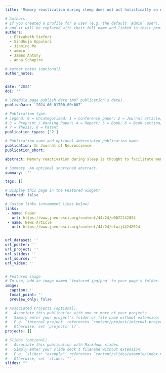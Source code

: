 ```yaml
---
title: 'Memory reactivation during sleep does not act holistically on object memory'

# Authors
# If you created a profile for a user (e.g. the default `admin` user), write the username (folder name) here
# and it will be replaced with their full name and linked to their profile.
authors:
  - Elizabeth Siefert
  - Sindhuja Uppuluri
  - Jianing Mu
  - admin
  - James Antony
  - Anna Schapiro

# Author notes (optional)
author_notes:


date: '2024'
doi: ''

# Schedule page publish date (NOT publication's date).
publishDate: '2024-06-01T00:00:00Z'

# Publication type.
# Legend: 0 = Uncategorized; 1 = Conference paper; 2 = Journal article;
# 3 = Preprint / Working Paper; 4 = Report; 5 = Book; 6 = Book section;
# 7 = Thesis; 8 = Patent
publication_types: ['2']

# Publication name and optional abbreviated publication name.
publication: In Journal of Neuroscience
publication_short:

abstract: Memory reactivation during sleep is thought to facilitate memory consolidation. Most sleep reactivation research has examined how reactivation of specific facts, objects, and associations benefits their overall retention. However, our memories are not unitary, and not all features of a memory persist in tandem over time. Instead, our memories are transformed, with some features strengthened and others weakened. Does sleep reactivation drive memory transformation? We leveraged the Targeted Memory Reactivation technique in an object category learning paradigm to examine this question. Participants (20 female, 14 male) learned three categories of novel objects, where each object had unique, distinguishing features as well as features shared with other members of its category. We used a real time EEG protocol to cue the reactivation of these objects during sleep at moments optimized to generate reactivation events. We found that reactivation improved memory for distinguishing features while worsening memory for shared features, suggesting a differentiation process. The results indicate that sleep reactivation does not act holistically on object memories, instead supporting a transformation where some features are enhanced over others.

# Summary. An optional shortened abstract.
summary:  ''

tags: []

# Display this page in the Featured widget?
featured: false

# Custom links (uncomment lines below)
links:
 - name: Paper
   url: https://www.jneurosci.org/content/44/24/e0022242024
 - name: News Article
   url: https://www.jneurosci.org/content/44/24/etwij44242024


url_dataset: ''
url_poster: ''
url_project: ''
url_slides: ''
url_source: ''
url_video: ''


# Featured image
# To use, add an image named `featured.jpg/png` to your page's folder.
image:
  caption: ''
  focal_point: ''
  preview_only: false

# Associated Projects (optional).
#   Associate this publication with one or more of your projects.
#   Simply enter your project's folder or file name without extension.
#   E.g. `internal-project` references `content/project/internal-project/index.md`.
#   Otherwise, set `projects: []`.
projects: []

# Slides (optional).
#   Associate this publication with Markdown slides.
#   Simply enter your slide deck's filename without extension.
#   E.g. `slides: "example"` references `content/slides/example/index.md`.
#   Otherwise, set `slides: ""`.
slides: ""
---
```


